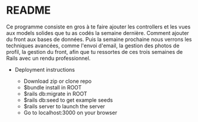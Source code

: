 # README

Ce programme consiste en gros à te faire ajouter les controllers et les vues aux models solides que tu as codés la semaine dernière. Comment ajouter du front aux bases de données. Puis la semaine prochaine nous verrons les techniques avancées, comme l'envoi d'email, la gestion des photos de profil, la gestion du front, afin que tu ressortes de ces trois semaines de Rails avec un rendu professionnel.





* Deployment instructions

  - Download zip or clone repo
  - $bundle install in ROOT
  - $rails db:migrate in ROOT
  - $rails db:seed to get example seeds
  - $rails server to launch the server
  - Go to localhost:3000 on your browser
